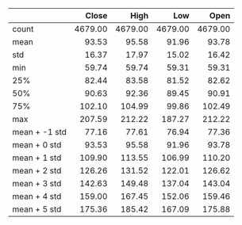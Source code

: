 |               |   Close |    High |     Low |    Open |
|:--------------|--------:|--------:|--------:|--------:|
| count         | 4679.00 | 4679.00 | 4679.00 | 4679.00 |
| mean          |   93.53 |   95.58 |   91.96 |   93.78 |
| std           |   16.37 |   17.97 |   15.02 |   16.42 |
| min           |   59.74 |   59.74 |   59.31 |   59.31 |
| 25%           |   82.44 |   83.58 |   81.52 |   82.62 |
| 50%           |   90.63 |   92.36 |   89.45 |   90.91 |
| 75%           |  102.10 |  104.99 |   99.86 |  102.49 |
| max           |  207.59 |  212.22 |  187.27 |  212.22 |
| mean + -1 std |   77.16 |   77.61 |   76.94 |   77.36 |
| mean + 0 std  |   93.53 |   95.58 |   91.96 |   93.78 |
| mean + 1 std  |  109.90 |  113.55 |  106.99 |  110.20 |
| mean + 2 std  |  126.26 |  131.52 |  122.01 |  126.62 |
| mean + 3 std  |  142.63 |  149.48 |  137.04 |  143.04 |
| mean + 4 std  |  159.00 |  167.45 |  152.06 |  159.46 |
| mean + 5 std  |  175.36 |  185.42 |  167.09 |  175.88 |